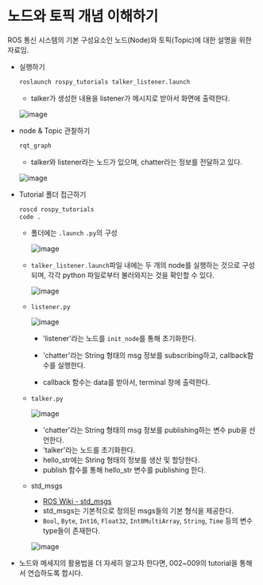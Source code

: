 # 노드와 토픽 개념 이해하기

ROS 통신 시스템의 기본 구성요소인 노드(Node)와 토픽(Topic)에 대한 설명을 위한 자료임.

- 실행하기

  ```bash
  roslaunch rospy_tutorials talker_listener.launch
  ```

  

  - talker가 생성한 내용을 listener가 메시지로 받아서 화면에 출력한다.

  ![image](https://user-images.githubusercontent.com/91526930/234394784-a24bfbb2-8f10-443e-b23d-f5dafda2532e.png)





- node & Topic 관찰하기

  ```bash
  rqt_graph
  ```

  

  - talker와 listener라는 노드가 있으며, chatter라는 정보를 전달하고 있다.

  ![image](https://user-images.githubusercontent.com/91526930/234394161-ca099b10-639c-466d-9162-7fe709a4a39a.png)







- Tutorial 폴더 접근하기

  ```bash
  roscd rospy_tutorials
  code .
  ```

  

  - 폴더에는 `.launch` `.py`의 구성

    ![image](https://user-images.githubusercontent.com/91526930/234396103-730b952f-d540-4871-b962-3101a73b3778.png)

  

  - `talker_listener.launch`파일 내에는 두 개의 node를 실행하는 것으로 구성되며, 각각 python 파일로부터 불러와지는 것을 확인할 수 있다.

    ![image](https://user-images.githubusercontent.com/91526930/234396233-154876be-05dc-4bba-b92e-f6e1e1acc233.png)

  

  - `listener.py`

    ![image](https://user-images.githubusercontent.com/91526930/234396748-210f85b3-f6da-42a1-8e1e-434460f27045.png)

    - 'listener'라는 노드를 `init_node`를 통해 초기화한다.

    - 'chatter'라는 String 형태의 msg 정보를 subscribing하고, callback함수를 실행한다. 

    - callback 함수는 data를 받아서, terminal 창에 출력한다.

      

  - `talker.py`

    ![image](https://user-images.githubusercontent.com/91526930/234398302-2ef57b3a-b3d7-4d62-966b-13475a1e5971.png)

    - 'chatter'라는 String 형태의 msg 정보를 publishing하는 변수 pub을 선언한다.
    - 'talker'라는 노드를 초기화한다.
    - hello_str에는 String 형태의 정보를 생산 및 할당한다.
    - publish 함수를 통해 hello_str 변수를 publishing 한다.

    

  - std_msgs

    - [ROS Wiki - std_msgs](http://wiki.ros.org/std_msgs)
    - std_msgs는 기본적으로 정의된 msgs들의 기본 형식을 제공한다. 
    - `Bool`, `Byte`, `Int16`, `Float32`, `Int8MultiArray`, `String`, `Time` 등의 변수 type들이 존재한다.

    ![image](https://user-images.githubusercontent.com/91526930/234399565-051b3c6f-2160-4341-a715-0a4e2f4b68e4.png)



- 노드와 메세지의 활용법을 더 자세히 알고자 한다면, 002~009의 tutorial을 통해서 연습하도록 합시다.
